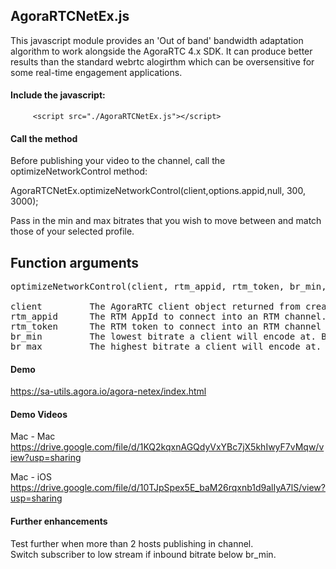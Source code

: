 
## AgoraRTCNetEx.js
This javascript module provides an 'Out of band' bandwidth adaptation algorithm to work alongside the AgoraRTC 4.x SDK.
It can produce better results than the standard webrtc alogirthm which can be oversensitive for some real-time engagement applications. 

#### Include the javascript:

         <script src="./AgoraRTCNetEx.js"></script>
                
#### Call the method 

Before publishing your video to the channel, call the optimizeNetworkControl method:

  AgoraRTCNetEx.optimizeNetworkControl(client,options.appid,null, 300, 3000);       
  
Pass in the min and max bitrates that you wish to move between and match those of your selected profile.     
  
## Function arguments      

<pre>
optimizeNetworkControl(client, rtm_appid, rtm_token, br_min, br_max)

client         The AgoraRTC client object returned from createClient method.     
rtm_appid      The RTM AppId to connect into an RTM channel.     
rtm_token      The RTM token to connect into an RTM channel (if tokens are enabled for this appid otherwise pass null)       
br_min         The lowest bitrate a client will encode at. Below this subscribers could move to a low stream alternative.       
br_max         The highest bitrate a client will encode at. Below this subscribers could move to a low stream alternative.       
</pre>


#### Demo
https://sa-utils.agora.io/agora-netex/index.html

#### Demo Videos

Mac - Mac
https://drive.google.com/file/d/1KQ2kqxnAGQdyVxYBc7jX5khIwyF7vMqw/view?usp=sharing


Mac - iOS 
https://drive.google.com/file/d/10TJpSpex5E_baM26rqxnb1d9alIyA7lS/view?usp=sharing


#### Further enhancements   
Test further when more than 2 hosts publishing in channel.      
Switch subscriber to low stream if inbound bitrate below br_min.    
